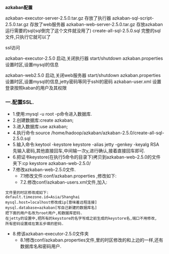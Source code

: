 **azkaban配置**

azkaban-executor-server-2.5.0.tar.gz	存放了执行器
azkaban-sql-script-2.5.0.tar.gz		存放了web服务器
azkaban-web-server-2.5.0.tar.gz		存放azkaban运行需要的sql(sql倒完了这个文件就没用了)
create-all-sql-2.5.0.sql	完整的sql文件,只执行它就可以了


ssl访问


azkaban-executor-2.5.0		启动,关闭执行器  start/shutdown
azkaban.properties		设置时区,设置mysql的信息

azkaban-web2.5.0	启动,关闭web服务器 start/shutdown
azkaban.properties	设置时区,设置mysql的信息,jetty密码等同于sshl的密码
azkaban-user.xml	设置登录按照kaban的用户及其权限


### 一.配置SSL.
- 1.使用:mysql -u root -p命令进入数据库.
- 2.创建数据库:create azkaban;
- 3.进入数据库:use azkaban;
- 4.执行命令:source /home/hadoop/azkaban/azkaban-2.5.0/create-all-sql-2.5.0.sql
- 5.输入命令:keytool -keystore keystore -alias jetty -genkey -keyalg RSA
先输入密码,其他直接回车,中间输一次y,进行确认,接着直接回车即可.
- 6.把证书keystore(在执行5命令的目录下)拷贝到azkaban-web-2.5.0的文件夹下:cp keystore azkaban-web-2.5.0/
- 7.修改azkaban-web-2.5.0文件.
	- 7.1修改文件:conf/azkaban.properties ,修改如下:
	- 7.2.修改conf/azkaban-users.xml文件,加入:<user username="admin" password="admin" roles="admin,metrics" />
```
文件里的时区修改成如下:
default.timezone.id=Asia/Shanghai
mysql.host=localhost修改成ip[意味着远程连接]
mysql.database=azkaban[写自己新建的数据库名]
把下面的用户名改为root用户,和数据库密码.
在jetty的设置中,把所有的keystore的名字写成之前生成的keystore名,端口不用修改,
所有密码设置成在第五步填的密码.
```

- 8.修该azkaban-executor-2.5.0文件夹
	- 8.1修改conf/azkaban.properties文件,里的时区修改的和上边的一样,还有数据库名和密码用户.
